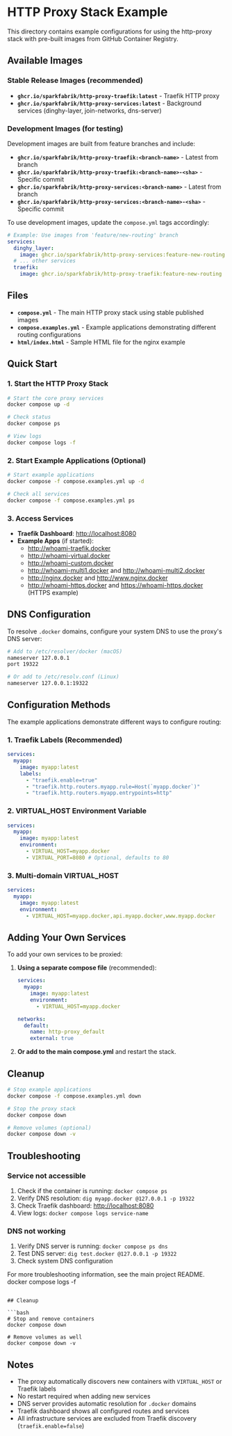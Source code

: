 # HTTP Proxy Stack Example

This directory contains example configurations for using the http-proxy stack with pre-built images from GitHub Container Registry.

## Available Images

### Stable Release Images (recommended)

- **`ghcr.io/sparkfabrik/http-proxy-traefik:latest`** - Traefik HTTP proxy
- **`ghcr.io/sparkfabrik/http-proxy-services:latest`** - Background services (dinghy-layer, join-networks, dns-server)

### Development Images (for testing)

Development images are built from feature branches and include:

- **`ghcr.io/sparkfabrik/http-proxy-traefik:<branch-name>`** - Latest from branch
- **`ghcr.io/sparkfabrik/http-proxy-traefik:<branch-name>-<sha>`** - Specific commit
- **`ghcr.io/sparkfabrik/http-proxy-services:<branch-name>`** - Latest from branch
- **`ghcr.io/sparkfabrik/http-proxy-services:<branch-name>-<sha>`** - Specific commit

To use development images, update the `compose.yml` tags accordingly:

```yaml
# Example: Use images from 'feature/new-routing' branch
services:
  dinghy_layer:
    image: ghcr.io/sparkfabrik/http-proxy-services:feature-new-routing
  # ... other services
  traefik:
    image: ghcr.io/sparkfabrik/http-proxy-traefik:feature-new-routing
```

## Files

- **`compose.yml`** - The main HTTP proxy stack using stable published images
- **`compose.examples.yml`** - Example applications demonstrating different routing configurations
- **`html/index.html`** - Sample HTML file for the nginx example

## Quick Start

### 1. Start the HTTP Proxy Stack

```bash
# Start the core proxy services
docker compose up -d

# Check status
docker compose ps

# View logs
docker compose logs -f
```

### 2. Start Example Applications (Optional)

```bash
# Start example applications
docker compose -f compose.examples.yml up -d

# Check all services
docker compose -f compose.examples.yml ps
```

### 3. Access Services

- **Traefik Dashboard**: <http://localhost:8080>
- **Example Apps** (if started):
  - <http://whoami-traefik.docker>
  - <http://whoami-virtual.docker>
  - <http://whoami-custom.docker>
  - <http://whoami-multi1.docker> and <http://whoami-multi2.docker>
  - <http://nginx.docker> and <http://www.nginx.docker>
  - <http://whoami-https.docker> and <https://whoami-https.docker> (HTTPS example)

## DNS Configuration

To resolve `.docker` domains, configure your system DNS to use the proxy's DNS server:

```bash
# Add to /etc/resolver/docker (macOS)
nameserver 127.0.0.1
port 19322

# Or add to /etc/resolv.conf (Linux)
nameserver 127.0.0.1:19322
```

## Configuration Methods

The example applications demonstrate different ways to configure routing:

### 1. Traefik Labels (Recommended)

```yaml
services:
  myapp:
    image: myapp:latest
    labels:
      - "traefik.enable=true"
      - "traefik.http.routers.myapp.rule=Host(`myapp.docker`)"
      - "traefik.http.routers.myapp.entrypoints=http"
```

### 2. VIRTUAL_HOST Environment Variable

```yaml
services:
  myapp:
    image: myapp:latest
    environment:
      - VIRTUAL_HOST=myapp.docker
      - VIRTUAL_PORT=8080 # Optional, defaults to 80
```

### 3. Multi-domain VIRTUAL_HOST

```yaml
services:
  myapp:
    image: myapp:latest
    environment:
      - VIRTUAL_HOST=myapp.docker,api.myapp.docker,www.myapp.docker
```

## Adding Your Own Services

To add your own services to be proxied:

1. **Using a separate compose file** (recommended):

   ```yaml
   services:
     myapp:
       image: myapp:latest
       environment:
         - VIRTUAL_HOST=myapp.docker

   networks:
     default:
       name: http-proxy_default
       external: true
   ```

2. **Or add to the main compose.yml** and restart the stack.

## Cleanup

```bash
# Stop example applications
docker compose -f compose.examples.yml down

# Stop the proxy stack
docker compose down

# Remove volumes (optional)
docker compose down -v
```

## Troubleshooting

### Service not accessible

1. Check if the container is running: `docker compose ps`
2. Verify DNS resolution: `dig myapp.docker @127.0.0.1 -p 19322`
3. Check Traefik dashboard: <http://localhost:8080>
4. View logs: `docker compose logs service-name`

### DNS not working

1. Verify DNS server is running: `docker compose ps dns`
2. Test DNS server: `dig test.docker @127.0.0.1 -p 19322`
3. Check system DNS configuration

For more troubleshooting information, see the main project README.
docker compose logs -f

````

## Cleanup

```bash
# Stop and remove containers
docker compose down

# Remove volumes as well
docker compose down -v
````

## Notes

- The proxy automatically discovers new containers with `VIRTUAL_HOST` or Traefik labels
- No restart required when adding new services
- DNS server provides automatic resolution for `.docker` domains
- Traefik dashboard shows all configured routes and services
- All infrastructure services are excluded from Traefik discovery (`traefik.enable=false`)

